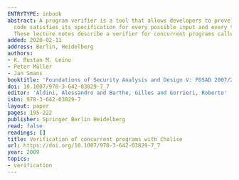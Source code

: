 ```yaml
---
ENTRYTYPE: inbook
abstract: A program verifier is a tool that allows developers to prove that their
  code satisfies its specification for every possible input and every thread schedule.
  These lecture notes describe a verifier for concurrent programs called Chalice.
added: 2020-02-11
address: Berlin, Heidelberg
authors:
- K. Rustan M. Leino
- Peter Müller
- Jan Smans
booktitle: 'Foundations of Security Analysis and Design V: FOSAD 2007/2008/2009 Tutorial Lectures'
doi: 10.1007/978-3-642-03829-7_7
editor: 'Aldini, Alessandro and Barthe, Gilles and Gorrieri, Roberto'
isbn: 978-3-642-03829-7
layout: paper
pages: 195-222
publisher: Springer Berlin Heidelberg
read: false
readings: []
title: Verification of concurrent programs with Chalice
url: https://doi.org/10.1007/978-3-642-03829-7_7
year: 2009
topics:
- verification
---
```

